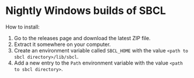 # Nightly Windows builds of SBCL

How to install:
1. Go to the releases page and download the latest ZIP file.
2. Extract it somewhere on your computer.
3. Create an environment variable called `SBCL_HOME` with the value `<path to sbcl directory>/lib/sbcl`.
4. Add a new entry to the `Path` environment variable with the value `<path to sbcl directory>`.
